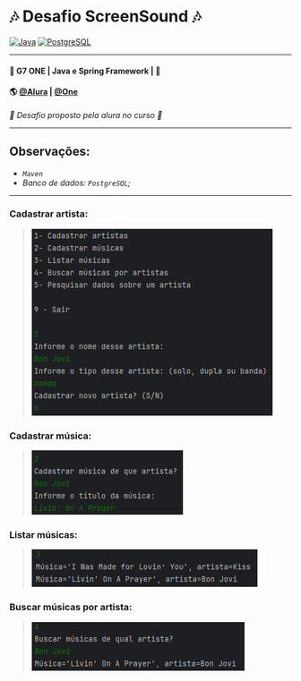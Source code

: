 # 🎶 Desafio ScreenSound 🎶

[![Java](https://img.shields.io/badge/Java-ED8B00?style=for-the-badge&logo=openjdk&logoColor=white)]()
[![PostgreSQL](https://img.shields.io/badge/PostgreSQL-316192?style=for-the-badge&logo=postgresql&logoColor=white)]()

---
#### 🚩 G7 ONE | Java e Spring Framework | 🚩
#### 🌎 [@Alura](https://www.alura.com.br/) | [@One](https://www.oracle.com/br/)<br>

*🎵 Desafio proposto pela alura no curso 🎵*

---
## Observações:

- _`Maven`_
- _Banco de dados: `PostgreSQL`;_

---
### Cadastrar artista:

> <img src="/src/assets/opcao1.png">

### Cadastrar música:

> <img src="/src/assets/opcao2.png">

### Listar músicas:

> <img src="/src/assets/opcao3.png">

### Buscar músicas por artista:

> <img src="/src/assets/opcao4.png">